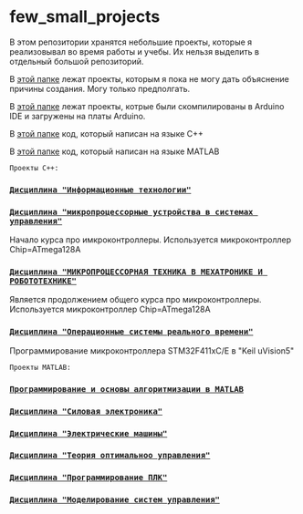 # few_small_projects
 В этом репозитории хранятся небольшие проекты, которые я реализовывал во время работы и учебы. Их нельзя выделить в отдельный большой репозиторий.

В [этой папке](whithout_explanation) лежат проекты, которым я пока не могу дать объяснение причины создания. Могу только предполгать.

В [этой папке](arduino_board/README.md) лежат проекты, котрые были скомпилированы в Arduino IDE и загружены на платы Arduino.

В [этой папке](C++code/) код, который написан на языке C++

В [этой папке](matlab/) код, который написан на языке MATLAB

	Проекты C++:

### [`Дисциплина "Информационные технологии"`](C++code/cproj_IT/README.md)

### [`Дисциплина "микропроцессорные устройства в системах управления"`](C++code/MBCS/README.md)

Начало курса про имкроконтроллеры. Используется микроконтроллер Chip=ATmega128A

### [`Дисциплина "МИКРОПРОЦЕССОРНАЯ ТЕХНИКА В МЕХАТРОНИКЕ И РОБОТОТЕХНИКЕ"`](C++code/MTinM&R/README.md)

Является продолжением общего курса про микроконтроллеры. Используется микроконтроллер Chip=ATmega128A

### [`Дисциплина "Операционные системы реального времени"`](C++code/RTOS/README.md)

Программирование микроконтроллера STM32F411xC/E в "Keil uVision5" 

	Проекты MATLAB:

### [`Программирование и основы алгоритмизации в MATLAB`](matlab/P&BoA/README.md)

### [`Дисциплина "Силовая электроника"`](matlab/power_electronic/README.md)

### [`Дисциплина "Электрические машины"`](matlab/electrical_machines/README.md)

### [`Дисциплина "Теория оптимальноо управления"`](matlab/optimal_control_theory/README.md)

### [`Дисциплина "Программирование ПЛК"`](matlab/programmable_logic_controllers/README.md)

### [`Дисциплина "Моделирование систем управления"`](matlab)